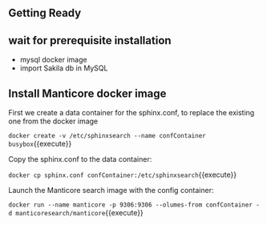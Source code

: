 ## Getting Ready

## wait for prerequisite installation

* mysql docker image
* import Sakila db in MySQL

##  Install Manticore docker image

First we create a data container for the sphinx.conf, to replace the existing one from the docker image

`docker create -v /etc/sphinxsearch --name confContainer busybox`{{execute}}

Copy the sphinx.conf to the data container:

`docker cp sphinx.conf confContainer:/etc/sphinxsearch`{{execute}}

Launch the Manticore search image with the config container:

`docker run --name manticore -p 9306:9306 --olumes-from confContainer -d manticoresearch/manticore`{{execute}}

